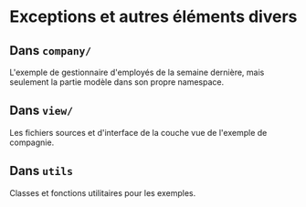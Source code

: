 # Exceptions et autres éléments divers

## Dans `company/`

L'exemple de gestionnaire d'employés de la semaine dernière, mais seulement la partie modèle dans son propre namespace.

## Dans `view/`

Les fichiers sources et d'interface de la couche vue de l'exemple de compagnie.

## Dans `utils`

Classes et fonctions utilitaires pour les exemples.


